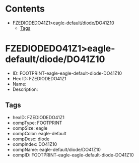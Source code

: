 



Contents
========

* [FZEDIODEDO41Z1>eagle-default/diode/DO41Z10](#fzediodedo41z1eagle-defaultdiodedo41z10)
	* [Tags](#tags)

# FZEDIODEDO41Z1>eagle-default/diode/DO41Z10

- ID: FOOTPRINT-eagle-eagle-default-diode-DO41Z10
- Hex ID: FZEDIODEDO41Z1
- Name: 
- Description: 

## Tags

- hexID: FZEDIODEDO41Z1
- oompType: FOOTPRINT
- oompSize: eagle
- oompColor: eagle-default
- oompDesc: diode
- oompIndex: DO41Z10
- oompName: eagle-default/diode/DO41Z10
- oompID: FOOTPRINT-eagle-eagle-default-diode-DO41Z10
